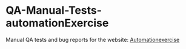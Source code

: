 # QA-Manual-Tests-automationExercise
Manual QA tests and bug reports for the website: [Automationexercise](https://automationexercise.com/)
